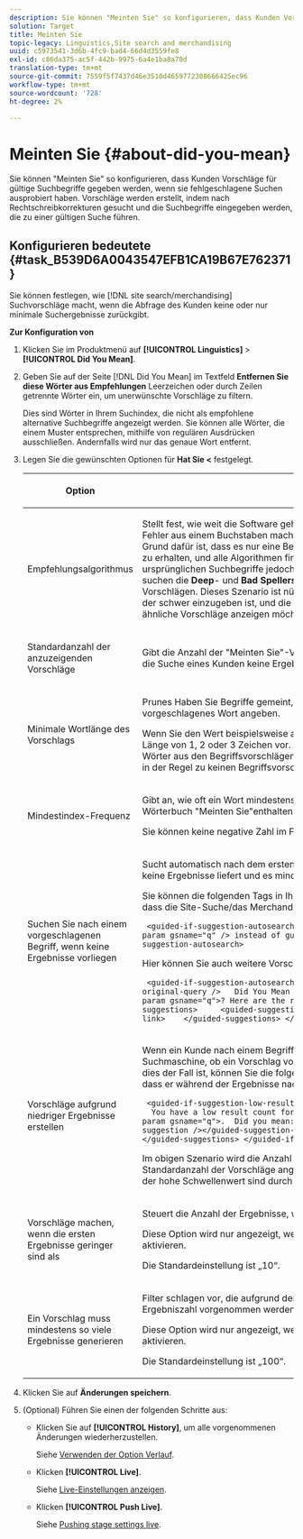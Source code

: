 ```yaml
---
description: Sie können "Meinten Sie" so konfigurieren, dass Kunden Vorschläge für gültige Suchbegriffe gegeben werden, wenn sie fehlgeschlagene Suchen ausprobiert haben. Vorschläge werden erstellt, indem nach Rechtschreibkorrekturen gesucht und die Suchbegriffe eingegeben werden, die zu einer gültigen Suche führen.
solution: Target
title: Meinten Sie
topic-legacy: Linguistics,Site search and merchandising
uuid: c5973541-3d6b-4fc9-bad4-66d4d3559fe8
exl-id: c86da375-ac5f-442b-9975-6a4e1ba8a70d
translation-type: tm+mt
source-git-commit: 7559f5f7437d46e3510d4659772308666425ec96
workflow-type: tm+mt
source-wordcount: '728'
ht-degree: 2%

---
```


# Meinten Sie {#about-did-you-mean}

Sie können &quot;Meinten Sie&quot; so konfigurieren, dass Kunden Vorschläge für gültige Suchbegriffe gegeben werden, wenn sie fehlgeschlagene Suchen ausprobiert haben. Vorschläge werden erstellt, indem nach Rechtschreibkorrekturen gesucht und die Suchbegriffe eingegeben werden, die zu einer gültigen Suche führen.

## Konfigurieren bedeutete {#task_B539D6A0043547EFB1CA19B67E762371}

Sie können festlegen, wie [!DNL site search/merchandising] Suchvorschläge macht, wenn die Abfrage des Kunden keine oder nur minimale Suchergebnisse zurückgibt.

<!-- 

t_configuring_did_you_mean.xml

 -->

**Zur Konfiguration von**

1. Klicken Sie im Produktmenü auf **[!UICONTROL Linguistics]** > **[!UICONTROL Did You Mean]**.
1. Geben Sie auf der Seite [!DNL Did You Mean] im Textfeld **Entfernen Sie diese Wörter aus Empfehlungen** Leerzeichen oder durch Zeilen getrennte Wörter ein, um unerwünschte Vorschläge zu filtern.

   Dies sind Wörter in Ihrem Suchindex, die nicht als empfohlene alternative Suchbegriffe angezeigt werden. Sie können alle Wörter, die einem Muster entsprechen, mithilfe von regulären Ausdrücken ausschließen. Andernfalls wird nur das genaue Wort entfernt.

1. Legen Sie die gewünschten Optionen für **Hat Sie &lt;** festgelegt.

   <!-- 
   
   r_did_you_mean_options.xml
   
   -->

   <table> 
    <thead> 
      <tr> 
      <th colname="col1" class="entry"> <p>Option </p> </th> 
      <th colname="col2" class="entry"> <p>Beschreibung </p> </th> 
      </tr> 
    </thead>
    <tbody> 
      <tr> 
      <td colname="col1"> <p>Empfehlungsalgorithmus </p> </td> 
      <td colname="col2"> <p>Stellt fest, wie weit die Software geht, um Vorschläge zu finden. Wenn ein Benutzer einen Fehler aus einem Buchstaben macht, erhalten alle Algorithmen dieselben Vorschläge. Der Grund dafür ist, dass es nur eine Bearbeitung braucht, um einen funktionierenden Vorschlag zu erhalten, und alle Algorithmen finden Wörter, die dem Original nahe sind. Wenn die ursprünglichen Suchbegriffe jedoch nicht den vorhandenen Begriffen im Index ähnlich sind, suchen die <b>Deep</b>- und <b>Bad Spellers</b>-Empfehlungsalgorithmen weiterhin nach möglichen Vorschlägen. Dieses Szenario ist nützlich, wenn ein Kunde einen eigenen Namen versucht, der schwer einzugeben ist, und die Namen ausgelesen werden. Wenn Sie jedoch nur ähnliche Vorschläge anzeigen möchten, können Sie den Algorithmus <b>Quick</b> wählen. </p> </td> 
      </tr> 
      <tr> 
      <td colname="col1"> <p>Standardanzahl der anzuzeigenden Vorschläge </p> </td> 
      <td colname="col2"> <p>Gibt die Anzahl der "Meinten Sie"-Vorschläge (0-20) an, die angezeigt werden sollen, wenn die Suche eines Kunden keine Ergebnisse zurückgibt. Die Standardeinstellung ist „3“. </p> </td> 
      </tr> 
      <tr> 
      <td colname="col1"> <p>Minimale Wortlänge des Vorschlags </p> </td> 
      <td colname="col2"> <p>Prunes Haben Sie Begriffe gemeint, indem Sie die Mindestanzahl von Buchstaben für ein vorgeschlagenes Wort angeben. </p> <p>Wenn Sie den Wert beispielsweise auf 4 setzen, schlägt die Software kein Wort mit einer Länge von 1, 2 oder 3 Zeichen vor. Wenn Sie den Wert 0 angeben, werden keine kurzen Wörter aus den Begriffsvorschlägen entfernt. Wenn Sie einen hohen Wert angeben, führt dies in der Regel zu keinen Begriffsvorschlägen. Der Standardwert lautet 3. </p> </td> 
      </tr> 
      <tr> 
      <td colname="col1"> <p>Mindestindex-Frequenz </p> </td> 
      <td colname="col2"> <p> Gibt an, wie oft ein Wort mindestens im Index angezeigt werden muss, bevor es im Wörterbuch "Meinten Sie"enthalten ist. </p> <p>Sie können keine negative Zahl im Feld angeben. </p> </td> 
      </tr> 
      <tr> 
      <td colname="col1"> <p>Suchen Sie nach einem vorgeschlagenen Begriff, wenn keine Ergebnisse vorliegen </p> </td> 
      <td colname="col2"> <p>Sucht automatisch nach dem ersten vorgeschlagenen Begriff, wenn die Suche eines Kunden keine Ergebnisse liefert und es mindestens einen "Meinten Sie"-Begriff-Vorschlag gibt. </p> <p>Sie können die folgenden Tags in Ihrer Präsentationsvorlage verwenden, um anzugeben, dass die Site-Suche/das Merchandising automatisch nach einem anderen Begriff sucht: </p> <p> <code>&nbsp;&lt;guided-if-suggestion-autosearch&gt;&nbsp;&nbsp;&nbsp;&nbsp;&nbsp;Search&nbsp;for&nbsp;&lt;guided-param&nbsp;gsname="q"&nbsp;/&gt;&nbsp;instead&nbsp;of&nbsp;guided-suggestion-original-query&nbsp;/&gt;&nbsp;&lt;/guided-if-suggestion-autosearch&gt;</code> </p> <p>Hier können Sie auch weitere Vorschläge einblenden. </p> <p> <code>&nbsp;&lt;guided-if-suggestion-autosearch&gt;&nbsp;&nbsp;There&nbsp;was&nbsp;0&nbsp;matches&nbsp;for&nbsp;&lt;guided-suggestion-original-query&nbsp;/&gt;&nbsp;&nbsp;&nbsp;Did&nbsp;You&nbsp;Mean&nbsp;&lt;guided-param&nbsp;gsname="q"&gt;?&nbsp;Here&nbsp;are&nbsp;the&nbsp;results&nbsp;for&nbsp;that&nbsp;search.&nbsp;&nbsp;&nbsp;Or&nbsp;Did&nbsp;You&nbsp;Mean&nbsp;&nbsp;&nbsp;&nbsp;&lt;guided-suggestions&gt;&nbsp;&nbsp;&nbsp;&nbsp;&nbsp;&lt;guided-suggestion-link&gt;&lt;guided-suggestion&nbsp;/&gt;&lt;/guided-suggestion-link&gt;&nbsp;&nbsp;&nbsp;&nbsp;&lt;/guided-suggestions&gt;&nbsp;&lt;/guided-if-suggestion-autosearch&gt;</code> </p> </td> 
      </tr> 
      <tr> 
      <td colname="col1"> <p>Vorschläge aufgrund niedriger Ergebnisse erstellen </p> </td> 
      <td colname="col2"> <p>Wenn ein Kunde nach einem Begriff sucht, der weniger als zehn Ergebnisse liefert, prüft die Suchmaschine, ob ein Vorschlag vorliegt, der mehr als 100 Ergebnisse liefern kann. Wenn dies der Fall ist, können Sie die folgenden Tags verwenden, um dem Benutzer anzuzeigen, dass er während der Ergebnisse nach etwas Anderem suchen wollte: </p> <p> <code>&nbsp;&lt;guided-if-suggestion-low-results&gt; &nbsp;&nbsp;You&nbsp;have&nbsp;a&nbsp;low&nbsp;result&nbsp;count&nbsp;for&nbsp;&lt;Search&nbsp;for&nbsp;guided-param&nbsp;gsname="q"&gt;.&nbsp;&nbsp;Did&nbsp;you&nbsp;mean:&nbsp;&lt;guided-suggestion&gt;&lt;guided-suggestion-link&gt;&lt;guided-suggestion&nbsp;/&gt;&lt;/guided-suggestion-link&gt;&lt;guided-if-not-last&gt;,&nbsp;&lt;/guided-if-not-last&gt;&lt;/guided-suggestions&gt;&nbsp;&lt;/guided-if-suggestion-low-results&gt;</code> </p> <p> Im obigen Szenario wird die Anzahl der Vorschläge durch den Wert gesteuert, der unter <span class="uicontrol"> Standardanzahl der Vorschläge angegeben ist, die angezeigt werden sollen. </span> Der niedrige und der hohe Schwellenwert sind durch die folgenden Optionen konfigurierbar. </p> </td> 
      </tr> 
      <tr> 
      <td colname="col1"> <p>Vorschläge machen, wenn die ersten Ergebnisse geringer sind als </p> </td> 
      <td colname="col2"> <p>Steuert die Anzahl der Ergebnisse, wenn das System Angebot-Vorschläge Beginn. </p> <p>Diese Option wird nur angezeigt, wenn Sie <span class="uicontrol"> Vorschläge aufgrund niedriger Ergebnisse</span> aktivieren. </p> <p>Die Standardeinstellung ist „10“. </p> </td> 
      </tr> 
      <tr> 
      <td colname="col1"> <p>Ein Vorschlag muss mindestens so viele Ergebnisse generieren </p> </td> 
      <td colname="col2"> <p>Filter schlagen vor, die aufgrund der geringen Ergebnisse bei der Primärsuche nach der Ergebniszahl vorgenommen werden. </p> <p>Diese Option wird nur angezeigt, wenn Sie <span class="uicontrol"> Vorschläge aufgrund niedriger Ergebnisse</span> aktivieren. </p> <p>Die Standardeinstellung ist „100“. </p> </td> 
      </tr> 
    </tbody> 
    </table>

1. Klicken Sie auf **Änderungen speichern**.
1. (Optional) Führen Sie einen der folgenden Schritte aus:

   * Klicken Sie auf **[!UICONTROL History]**, um alle vorgenommenen Änderungen wiederherzustellen.

      Siehe [Verwenden der Option Verlauf](../t-using-the-history-option.md#task_70DD3F87A67242BBBD2CB27156F43002).

   * Klicken **[!UICONTROL Live]**.

      Siehe [Live-Einstellungen anzeigen](../c-about-staging.md#task_401A0EBDB5DB4D4CA933CBA7BECDC10F).

   * Klicken **[!UICONTROL Push Live]**.

      Siehe [Pushing stage settings live](../c-about-staging.md#task_44306783B4C0408AAA58B471DAF2D9A4).
